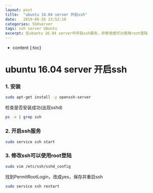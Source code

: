 ```yaml
---
layout: post
title:  "ubuntu 16.04 server 开启ssh"
date:   2019-06-26 23:52:10
categories: SSHserver
tags: ssh server Ubuntu
excerpt: 在ubuntu 16.04 server中开启ssh服务，并修改成可以使用root登陆
---
```

* content
{:toc}

# ubuntu 16.04 server 开启ssh

### 1. 安装
```bash
sudo apt-get install -y openssh-server
```
检查是否安装成功(出现sshd)
```bash
ps -e | grep ssh
```
### 2. 开启ssh服务
```bash
sudo service ssh start
```
### 3. 修改ssh可以使用root登陆
```bash
sudo vim /etc/ssh/sshd_config
```
找到PermitRootLogin，改成yes，保存并重启ssh
```bash
sudo service ssh restart
```


